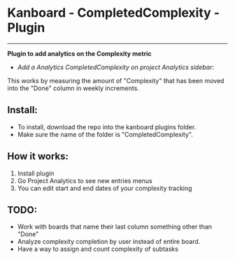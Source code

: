 # Kanboard - CompletedComplexity - Plugin
------------------

**Plugin to add analytics on the Complexity metric**

- *Add a Analytics CompletedComplexity on project Analytics sidebar*:

This works by measuring the amount of "Complexity" that has been moved into the "Done" column in weekly increments.

Install:
-------
* To install, download the repo into the kanboard plugins folder.
* Make sure the name of the folder is "CompletedComplexity".

How it works:
------------
1. Install plugin
2. Go Project Analytics to see new entries menus
3. You can edit start and end dates of your complexity tracking

TODO:
------------
* Work with boards that name their last column something other than "Done"
* Analyze complexity completion by user instead of entire board.
* Have a way to assign and count complexity of subtasks
